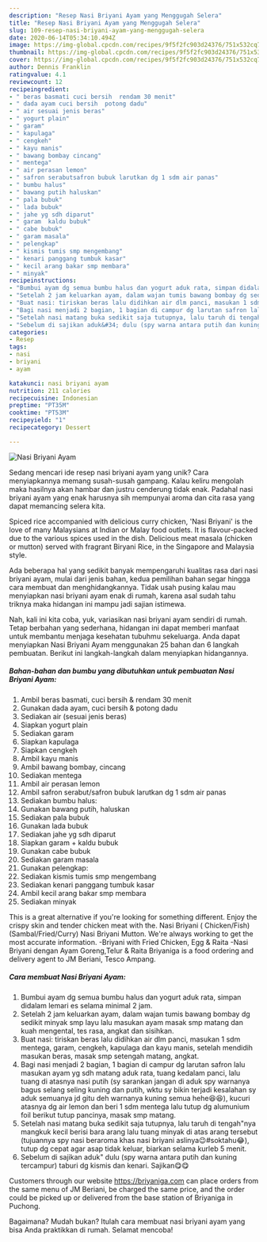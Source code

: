 ```yaml
---
description: "Resep Nasi Briyani Ayam yang Menggugah Selera"
title: "Resep Nasi Briyani Ayam yang Menggugah Selera"
slug: 109-resep-nasi-briyani-ayam-yang-menggugah-selera
date: 2020-06-14T05:34:10.494Z
image: https://img-global.cpcdn.com/recipes/9f5f2fc903d24376/751x532cq70/nasi-briyani-ayam-foto-resep-utama.jpg
thumbnail: https://img-global.cpcdn.com/recipes/9f5f2fc903d24376/751x532cq70/nasi-briyani-ayam-foto-resep-utama.jpg
cover: https://img-global.cpcdn.com/recipes/9f5f2fc903d24376/751x532cq70/nasi-briyani-ayam-foto-resep-utama.jpg
author: Dennis Franklin
ratingvalue: 4.1
reviewcount: 12
recipeingredient:
- " beras basmati cuci bersih  rendam 30 menit"
- " dada ayam cuci bersih  potong dadu"
- " air sesuai jenis beras"
- " yogurt plain"
- " garam"
- " kapulaga"
- " cengkeh"
- " kayu manis"
- " bawang bombay cincang"
- " mentega"
- " air perasan lemon"
- " safron serabutsafron bubuk larutkan dg 1 sdm air panas"
- " bumbu halus"
- " bawang putih haluskan"
- " pala bubuk"
- " lada bubuk"
- " jahe yg sdh diparut"
- " garam  kaldu bubuk"
- " cabe bubuk"
- " garam masala"
- " pelengkap"
- " kismis tumis smp mengembang"
- " kenari panggang tumbuk kasar"
- " kecil arang bakar smp membara"
- " minyak"
recipeinstructions:
- "Bumbui ayam dg semua bumbu halus dan yogurt aduk rata, simpan didalam lemari es selama minimal 2 jam."
- "Setelah 2 jam keluarkan ayam, dalam wajan tumis bawang bombay dg sedikit minyak smp layu lalu masukan ayam masak smp matang dan kuah mengental, tes rasa, angkat dan sisihkan."
- "Buat nasi: tiriskan beras lalu didihkan air dlm panci, masukan 1 sdm mentega, garam, cengkeh, kapulaga dan kayu manis, setelah mendidih masukan beras, masak smp setengah matang, angkat."
- "Bagi nasi menjadi 2 bagian, 1 bagian di campur dg larutan safron lalu masukan ayam yg sdh matang aduk rata, tuang kedalam panci, lalu tuang di atasnya nasi putih (sy sarankan jangan di aduk spy warnanya bagus selang seling kuning dan putih, wktu sy bikin terjadi kesalahan sy aduk semuanya jd gitu deh warnanya kuning semua hehe😆😆), kucuri atasnya dg air lemon dan beri 1 sdm mentega lalu tutup dg alumunium foil berikut tutup pancinya, masak smp matang."
- "Setelah nasi matang buka sedikit saja tutupnya, lalu taruh di tengah&#34;nya mangkuk kecil berisi bara arang lalu tuang minyak di atas arang tersebut (tujuannya spy nasi beraroma khas nasi briyani aslinya😉#soktahu😂), tutup dg cepat agar asap tidak keluar, biarkan selama kurleb 5 menit."
- "Sebelum di sajikan aduk&#34; dulu (spy warna antara putih dan kuning tercampur) taburi dg kismis dan kenari. Sajikan😋😋"
categories:
- Resep
tags:
- nasi
- briyani
- ayam

katakunci: nasi briyani ayam 
nutrition: 211 calories
recipecuisine: Indonesian
preptime: "PT35M"
cooktime: "PT53M"
recipeyield: "1"
recipecategory: Dessert

---
```



![Nasi Briyani Ayam](https://img-global.cpcdn.com/recipes/9f5f2fc903d24376/751x532cq70/nasi-briyani-ayam-foto-resep-utama.jpg)

Sedang mencari ide resep nasi briyani ayam yang unik? Cara menyiapkannya memang susah-susah gampang. Kalau keliru mengolah maka hasilnya akan hambar dan justru cenderung tidak enak. Padahal nasi briyani ayam yang enak harusnya sih mempunyai aroma dan cita rasa yang dapat memancing selera kita.

Spiced rice accompanied with delicious curry chicken, &#39;Nasi Briyani&#39; is the love of many Malaysians at Indian or Malay food outlets. It is flavour-packed due to the various spices used in the dish. Delicious meat masala (chicken or mutton) served with fragrant Biryani Rice, in the Singapore and Malaysia style.

Ada beberapa hal yang sedikit banyak mempengaruhi kualitas rasa dari nasi briyani ayam, mulai dari jenis bahan, kedua pemilihan bahan segar hingga cara membuat dan menghidangkannya. Tidak usah pusing kalau mau menyiapkan nasi briyani ayam enak di rumah, karena asal sudah tahu triknya maka hidangan ini mampu jadi sajian istimewa.


Nah, kali ini kita coba, yuk, variasikan nasi briyani ayam sendiri di rumah. Tetap berbahan yang sederhana, hidangan ini dapat memberi manfaat untuk membantu menjaga kesehatan tubuhmu sekeluarga. Anda dapat menyiapkan Nasi Briyani Ayam menggunakan 25 bahan dan 6 langkah pembuatan. Berikut ini langkah-langkah dalam menyiapkan hidangannya.

<!--inarticleads1-->

##### Bahan-bahan dan bumbu yang dibutuhkan untuk pembuatan Nasi Briyani Ayam:

1. Ambil  beras basmati, cuci bersih &amp; rendam 30 menit
1. Gunakan  dada ayam, cuci bersih &amp; potong dadu
1. Sediakan  air (sesuai jenis beras)
1. Siapkan  yogurt plain
1. Sediakan  garam
1. Siapkan  kapulaga
1. Siapkan  cengkeh
1. Ambil  kayu manis
1. Ambil  bawang bombay, cincang
1. Sediakan  mentega
1. Ambil  air perasan lemon
1. Ambil  safron serabut/safron bubuk larutkan dg 1 sdm air panas
1. Sediakan  bumbu halus:
1. Gunakan  bawang putih, haluskan
1. Sediakan  pala bubuk
1. Gunakan  lada bubuk
1. Sediakan  jahe yg sdh diparut
1. Siapkan  garam + kaldu bubuk
1. Gunakan  cabe bubuk
1. Sediakan  garam masala
1. Gunakan  pelengkap:
1. Sediakan  kismis tumis smp mengembang
1. Sediakan  kenari panggang tumbuk kasar
1. Ambil  kecil arang bakar smp membara
1. Sediakan  minyak


This is a great alternative if you&#39;re looking for something different. Enjoy the crispy skin and tender chicken meat with the. Nasi Briyani ( Chicken/Fish) (Sambal/Fried/Curry) Nasi Briyani Mutton. We&#39;re always working to get the most accurate information. -Briyani with Fried Chicken, Egg &amp; Raita -Nasi Briyani dengan Ayam Goreng,Telur &amp; Raita Briyaniga is a food ordering and delivery agent to JM Beriani, Tesco Ampang. 

<!--inarticleads2-->

##### Cara membuat Nasi Briyani Ayam:

1. Bumbui ayam dg semua bumbu halus dan yogurt aduk rata, simpan didalam lemari es selama minimal 2 jam.
1. Setelah 2 jam keluarkan ayam, dalam wajan tumis bawang bombay dg sedikit minyak smp layu lalu masukan ayam masak smp matang dan kuah mengental, tes rasa, angkat dan sisihkan.
1. Buat nasi: tiriskan beras lalu didihkan air dlm panci, masukan 1 sdm mentega, garam, cengkeh, kapulaga dan kayu manis, setelah mendidih masukan beras, masak smp setengah matang, angkat.
1. Bagi nasi menjadi 2 bagian, 1 bagian di campur dg larutan safron lalu masukan ayam yg sdh matang aduk rata, tuang kedalam panci, lalu tuang di atasnya nasi putih (sy sarankan jangan di aduk spy warnanya bagus selang seling kuning dan putih, wktu sy bikin terjadi kesalahan sy aduk semuanya jd gitu deh warnanya kuning semua hehe😆😆), kucuri atasnya dg air lemon dan beri 1 sdm mentega lalu tutup dg alumunium foil berikut tutup pancinya, masak smp matang.
1. Setelah nasi matang buka sedikit saja tutupnya, lalu taruh di tengah&#34;nya mangkuk kecil berisi bara arang lalu tuang minyak di atas arang tersebut (tujuannya spy nasi beraroma khas nasi briyani aslinya😉#soktahu😂), tutup dg cepat agar asap tidak keluar, biarkan selama kurleb 5 menit.
1. Sebelum di sajikan aduk&#34; dulu (spy warna antara putih dan kuning tercampur) taburi dg kismis dan kenari. Sajikan😋😋


Customers through our website https://briyaniga.com can place orders from the same menu of JM Beriani, be charged the same price, and the order could be picked up or delivered from the base station of Briyaniga in Puchong. 

Bagaimana? Mudah bukan? Itulah cara membuat nasi briyani ayam yang bisa Anda praktikkan di rumah. Selamat mencoba!

